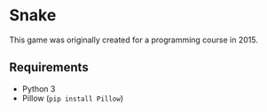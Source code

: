 # Snake
This game was originally created for a programming course in 2015.

## Requirements
* Python 3
* Pillow (`pip install Pillow`)
